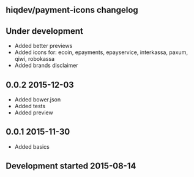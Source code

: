hiqdev/payment-icons changelog
------------------------------

## Under development

- Added better previews
- Added icons for: ecoin, epayments, epayservice, interkassa, paxum, qiwi, robokassa
- Added brands disclaimer

## 0.0.2 2015-12-03

- Added bower.json
- Added tests
- Added preview

## 0.0.1 2015-11-30

- Added basics

## Development started 2015-08-14

